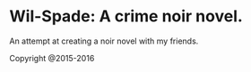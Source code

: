 # Wil-Spade: A crime noir novel. 
An attempt at creating a noir novel with my friends. 


Copyright @2015-2016
